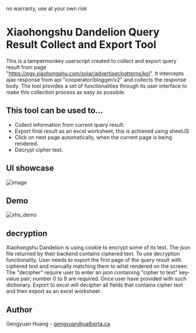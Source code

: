 no warranty, use at your own risk

# Xiaohongshu Dandelion Query Result Collect and Export Tool
This is a tampermonkey userscript created to collect and export query result from page "https://pgy.xiaohongshu.com/solar/advertiser/patterns/kol". It intercepts ajax response from api "cooperator/blogger/v2" and collects the response body. The tool provides a set of functionalities through its user interface to make this collection process as easy as possible. 

## This tool can be used to...
- Collect information from current query result.
- Export final result as an excel worksheet, this is achieved using sheetJS
- Click on next page automatically, when the current page is being rendered.
- Decrypt cipher text.

## UI showcase
![image](https://user-images.githubusercontent.com/46549455/138980180-3e3d1fc4-d4d6-4c0f-b04d-fbc21eb2cc30.png)

## Demo
![xhs_demo](https://user-images.githubusercontent.com/46549455/138980230-56582931-ce52-47fa-b180-d85d0d0a37e2.png)

## decryption
Xiaohongshu Dandelion is using cookie to encrypt some of its text. The json file returned by their backend contains ciphered text.
To use decryption functionality. User needs to export the first page of the query result with ciphered text and manually matching them to what rendered on the screen.
The "decipher" require user to enter an json containing "cipher to text" key-value pair; number 0 to 9 are required.
Once user have provided with such dictionary. Export to excel will decipher all fields that contains cipher text and then export as an excel worksheet.

## Author
Gengyuan Huang - gengyuan@ualberta.ca
